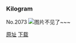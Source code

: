 ### Kilogram
No.2073
![图片不见了~~~](https://imgs.xkcd.com/comics/kilogram.png)

[原址](https://xkcd.com//2073) [下载](https://imgs.xkcd.com/comics/kilogram.png)

